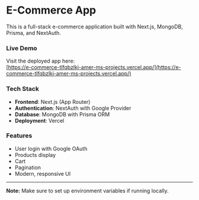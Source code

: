 # E-Commerce App

This is a full-stack e-commerce application built with Next.js, MongoDB, Prisma, and NextAuth.

### Live Demo

Visit the deployed app here:  
[https://e-commerce-tlfqbzlkj-amer-ms-projects.vercel.app/](https://e-commerce-tlfqbzlkj-amer-ms-projects.vercel.app/)

### Tech Stack

- **Frontend**: Next.js (App Router)
- **Authentication**: NextAuth with Google Provider
- **Database**: MongoDB with Prisma ORM
- **Deployment**: Vercel

### Features

- User login with Google OAuth
- Products display
- Cart
- Pagination
- Modern, responsive UI

---

**Note:** Make sure to set up environment variables if running locally. 